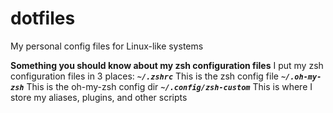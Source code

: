 # dotfiles
My personal config files for Linux-like systems

**Something you should know about my zsh configuration files**
I put my zsh configuration files in 3 places:
***`~/.zshrc`*** This is the zsh config file
***`~/.oh-my-zsh`*** This is the oh-my-zsh config dir
***`~/.config/zsh-custom`*** This is where I store my aliases, plugins, and other scripts
